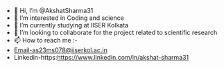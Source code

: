 - 👋 Hi, I’m @AkshatSharma31
- 👀 I’m interested in Coding and science
- 🌱 I’m currently studying at IISER Kolkata
- 💞️ I’m looking to collaborate for the project related to scientific research
- 📫 How to reach me :-
- Email-as23ms078@iiserkol.ac.in
- Linkedin-https:https://www.linkedin.com/in/akshat-sharma31

<!---
AkshatSharma31/AkshatSharma31 is a ✨ special ✨ repository because its `README.md` (this file) appears on your GitHub profile.
You can click the Preview link to take a look at your changes.
--->
